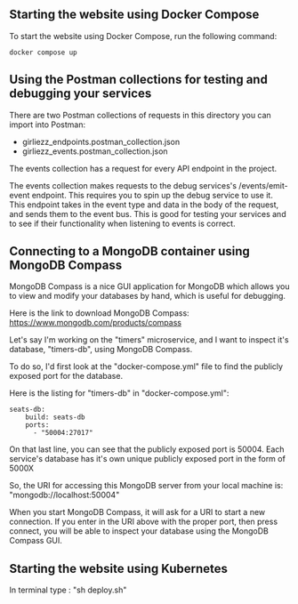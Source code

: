 ## Starting the website using Docker Compose

To start the website using Docker Compose, run the following command:

    docker compose up

## Using the Postman collections for testing and debugging your services

There are two Postman collections of requests in this directory you can import into Postman:

- girliezz_endpoints.postman_collection.json
- girliezz_events.postman_collection.json

The events collection has a request for every API endpoint in the project.

The events collection makes requests to the debug services's /events/emit-event endpoint. This requires you to spin up the debug service to use it. This endpoint takes in the event type and data in the body of the request, and sends them to the event bus. This is good for testing your services and to see if their functionality when listening to events is correct.

## Connecting to a MongoDB container using MongoDB Compass

MongoDB Compass is a nice GUI application for MongoDB which allows you to view and modify your databases by hand, which is useful for debugging.

Here is the link to download MongoDB Compass: https://www.mongodb.com/products/compass

Let's say I'm working on the "timers" microservice, and I want to inspect it's database, "timers-db", using MongoDB Compass.

To do so, I'd first look at the "docker-compose.yml" file to find the publicly exposed port for the database.

Here is the listing for "timers-db" in "docker-compose.yml":

    seats-db:
        build: seats-db
        ports:
          - "50004:27017"

On that last line, you can see that the publicly exposed port is 50004. Each service's database has it's own unique publicly exposed port in the form of 5000X

So, the URI for accessing this MongoDB server from your local machine is: "mongodb://localhost:50004"

When you start MongoDB Compass, it will ask for a URI to start a new connection. If you enter in the URI above with the proper port, then press connect, you will be able to inspect your database using the MongoDB Compass GUI.

## Starting the website using Kubernetes
In terminal type : "sh deploy.sh"